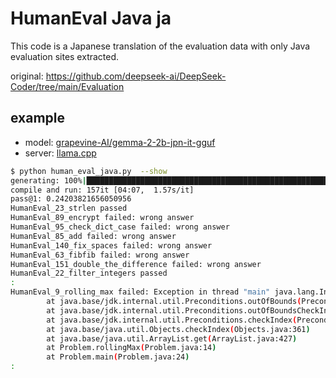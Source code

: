 # HumanEval Java ja

This code is a Japanese translation of the evaluation data with only Java evaluation sites extracted.

original: https://github.com/deepseek-ai/DeepSeek-Coder/tree/main/Evaluation

## example
- model: [grapevine-AI/gemma-2-2b-jpn-it-gguf](https://huggingface.co/grapevine-AI/gemma-2-2b-jpn-it-gguf/resolve/main/gemma-2-2B-jpn-it-IQ4_XS.gguf)
- server: [llama.cpp](https://github.com/ggerganov/llama.cpp)

```bash
$ python human_eval_java.py  --show
generating: 100%|███████████████████████████████████████████████████████████████████████████████████████████████████████████████████| 157/157 [21:29<00:00,  8.21s/it]
compile and run: 157it [04:07,  1.57s/it]
pass@1: 0.24203821656050956
HumanEval_23_strlen passed
HumanEval_89_encrypt failed: wrong answer
HumanEval_95_check_dict_case failed: wrong answer
HumanEval_85_add failed: wrong answer
HumanEval_140_fix_spaces failed: wrong answer
HumanEval_63_fibfib failed: wrong answer
HumanEval_151_double_the_difference failed: wrong answer
HumanEval_22_filter_integers passed
:
HumanEval_9_rolling_max failed: Exception in thread "main" java.lang.IndexOutOfBoundsException: Index 0 out of bounds for length 0
        at java.base/jdk.internal.util.Preconditions.outOfBounds(Preconditions.java:64)
        at java.base/jdk.internal.util.Preconditions.outOfBoundsCheckIndex(Preconditions.java:70)
        at java.base/jdk.internal.util.Preconditions.checkIndex(Preconditions.java:266)
        at java.base/java.util.Objects.checkIndex(Objects.java:361)
        at java.base/java.util.ArrayList.get(ArrayList.java:427)
        at Problem.rollingMax(Problem.java:14)
        at Problem.main(Problem.java:24)
:
```